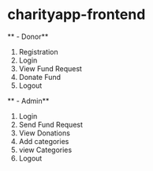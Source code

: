 # **charityapp-frontend**

** - Donor**
  1. Registration
  2. Login
  3. View Fund Request
  4. Donate Fund
  5. Logout
  
 ** - Admin**
  1. Login
  2. Send Fund Request
  3. View Donations
  4. Add categories
  5. view Categories
  6. Logout
  
  
